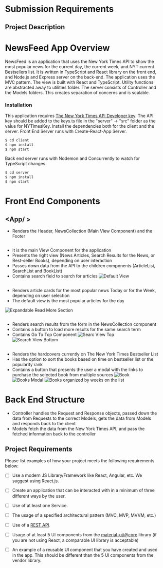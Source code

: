 # Submission Requirements
## Project Description
# NewsFeed App Overview
NewsFeed is an application that uses the New York Times API to show the most popular news for the current day, the current week, and NYT current Bestsellers list. It is written in TypeScript and React library on the front end, and Node.js and Express server on the back-end. The application uses the MVC pattern. The view is built with React and TypeScript. Utility functions are abstracted away to utilities folder. The server consists of Controller and the Models folders. This creates separation of concerns and is scalable.

### Installation
This application requires [The New York Times API Developer key](https://developer.nytimes.com/get-started). The API key should be added to the keys.ts file in the "server" -> "src" folder as the value for NYTimesKey.
Install the dependencies both for the client and the server.
Front End Server runs with Create-React-App Server.
```sh
$ cd client
$ npm install
$ npm start
```

Back end server runs with Nodemon and Concurrently to watch for TypeScript changes.
```sh
$ cd server
$ npm install
$ npm start
```

# Front End Components

## <App/ >
- Renders the Header, NewsCollection (Main View Component) and the Footer

## <NewsCollection />
- It is the main View Component for the application
- Presents the right view (News Articles, Search Results for the News, or Best-seller Books), depending on user interaction
- Passes down data from the API to the children components (ArticleList, SearchList and BookList)
- Contains search field to search for articles
![Default View](https://github.com/ychamanova/newsfeed_app/blob/main/screenshots/main-view.png)

 ## <ArticleList />
- Renders article cards for the most popular news Today or for the Week, depending on user selection
- The default view is the most popular articles for the day

![Expandable Read More Section](https://github.com/ychamanova/newsfeed_app/blob/main/screenshots/news-read-more.png)

 ## <SearchList />
- Renders search results from the form in the NewsCollection component
- Contains a button to load more results for the same search term
- Contains Go To Top Component
![Searc View Top](./screenshots/search-view-top.png)
![Search View Bottom](./screenshots/search-view-bottom.png)

 ## <BookList />
- Renders the hardcovers currently on The New York Times Bestseller List
- Has the option to sort the books based on time on bestseller list or the popularity rank
- Contains a button that presents the user a modal with the links to purchase the selected book from multiple sources
![Book](./screenshots/book.png)
![Books Modal](./screenshots/books-modal.png)
![Books organized by weeks on the list](./screenshots/books-view-by-week.png)

# Back End Structure
- Controller handles the Request and Response objects, passed down the data from Requests to the correct Models, gets the data from Models and responds back to the client
- Models fetch the data from the New York Times API, and pass the fetched information back to the controller




## Project Requirements
Please list examples of how your project meets the following requirements below:
- [ ] Use a modern JS Library/Framework like React, Angular, etc. We suggest using React.js.

- [ ] Create an application that can be interacted with in a minimum of three different ways by the user.

- [ ] Use of at least one Service.

- [ ] The usage of a specified architectural pattern (MVC, MVP, MVVM,  etc.)

- [ ] Use of a [REST API](https://medium.com/@arteko/the-best-way-to-use-rest-apis-in-swift-95e10696c980).
- [ ] Usage of at least 5 UI components from the [material-ui/@core](https://material-ui.com/) library (if you are not using React, a comparable UI library is acceptable)

- [ ] An example of a reusable UI component that you have created and used in the app. This should be different than the 5 UI components from the vendor library.

